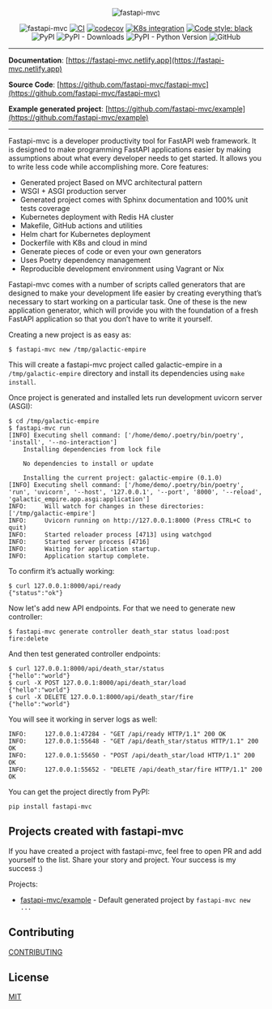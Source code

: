<div align="center">

![fastapi-mvc](https://github.com/fastapi-mvc/fastapi-mvc/blob/master/docs/_static/logo.png?raw=true)

![fastapi-mvc](https://github.com/fastapi-mvc/fastapi-mvc/blob/master/docs/_static/readme.gif?raw=true)
[![CI](https://github.com/fastapi-mvc/fastapi-mvc/actions/workflows/main.yml/badge.svg?branch=master)](https://github.com/fastapi-mvc/fastapi-mvc/actions/workflows/main.yml)
[![codecov](https://codecov.io/gh/fastapi-mvc/fastapi-mvc/branch/master/graph/badge.svg?token=7ESV30TYZS)](https://codecov.io/gh/fastapi-mvc/fastapi-mvc)
[![K8s integration](https://github.com/fastapi-mvc/fastapi-mvc/actions/workflows/integration.yml/badge.svg)](https://github.com/fastapi-mvc/fastapi-mvc/actions/workflows/integration.yml)
[![Code style: black](https://img.shields.io/badge/code%20style-black-000000.svg)](https://github.com/psf/black)
![PyPI](https://img.shields.io/pypi/v/fastapi-mvc)
![PyPI - Downloads](https://img.shields.io/pypi/dm/fastapi-mvc)
![PyPI - Python Version](https://img.shields.io/pypi/pyversions/fastapi-mvc)
![GitHub](https://img.shields.io/github/license/fastapi-mvc/fastapi-mvc?color=blue)

</div>

---

**Documentation**: [https://fastapi-mvc.netlify.app](https://fastapi-mvc.netlify.app)

**Source Code**: [https://github.com/fastapi-mvc/fastapi-mvc](https://github.com/fastapi-mvc/fastapi-mvc)

**Example generated project**: [https://github.com/fastapi-mvc/example](https://github.com/fastapi-mvc/example)

---

Fastapi-mvc is a developer productivity tool for FastAPI web framework. 
It is designed to make programming FastAPI applications easier by making assumptions about what every developer needs to get started. 
It allows you to write less code while accomplishing more. Core features:

* Generated project Based on MVC architectural pattern
* WSGI + ASGI production server
* Generated project comes with Sphinx documentation and 100% unit tests coverage
* Kubernetes deployment with Redis HA cluster
* Makefile, GitHub actions and utilities
* Helm chart for Kubernetes deployment
* Dockerfile with K8s and cloud in mind
* Generate pieces of code or even your own generators
* Uses Poetry dependency management
* Reproducible development environment using Vagrant or Nix

Fastapi-mvc comes with a number of scripts called generators that are designed to make your development life easier by 
creating everything that’s necessary to start working on a particular task. One of these is the new application generator, 
which will provide you with the foundation of a fresh FastAPI application so that you don’t have to write it yourself.

Creating a new project is as easy as:

```shell
$ fastapi-mvc new /tmp/galactic-empire
```

This will create a fastapi-mvc project called galactic-empire in a `/tmp/galactic-empire` directory and install its dependencies using `make install`.

Once project is generated and installed lets run development uvicorn server (ASGI):

```shell
$ cd /tmp/galactic-empire
$ fastapi-mvc run
[INFO] Executing shell command: ['/home/demo/.poetry/bin/poetry', 'install', '--no-interaction']
    Installing dependencies from lock file
    
    No dependencies to install or update
    
    Installing the current project: galactic-empire (0.1.0)
[INFO] Executing shell command: ['/home/demo/.poetry/bin/poetry', 'run', 'uvicorn', '--host', '127.0.0.1', '--port', '8000', '--reload', 'galactic_empire.app.asgi:application']
INFO:     Will watch for changes in these directories: ['/tmp/galactic-empire']
INFO:     Uvicorn running on http://127.0.0.1:8000 (Press CTRL+C to quit)
INFO:     Started reloader process [4713] using watchgod
INFO:     Started server process [4716]
INFO:     Waiting for application startup.
INFO:     Application startup complete.
```

To confirm it’s actually working:

```shell
$ curl 127.0.0.1:8000/api/ready
{"status":"ok"}
```

Now let's add new API endpoints. For that we need to generate new controller:

```shell
$ fastapi-mvc generate controller death_star status load:post fire:delete
```

And then test generated controller endpoints:

```shell
$ curl 127.0.0.1:8000/api/death_star/status
{"hello":"world"}
$ curl -X POST 127.0.0.1:8000/api/death_star/load
{"hello":"world"}
$ curl -X DELETE 127.0.0.1:8000/api/death_star/fire
{"hello":"world"}
```

You will see it working in server logs as well:

```shell
INFO:     127.0.0.1:47284 - "GET /api/ready HTTP/1.1" 200 OK
INFO:     127.0.0.1:55648 - "GET /api/death_star/status HTTP/1.1" 200 OK
INFO:     127.0.0.1:55650 - "POST /api/death_star/load HTTP/1.1" 200 OK
INFO:     127.0.0.1:55652 - "DELETE /api/death_star/fire HTTP/1.1" 200 OK
```

You can get the project directly from PyPI:

```shell
pip install fastapi-mvc
```

## Projects created with fastapi-mvc

If you have created a project with fastapi-mvc, feel free to open PR and add yourself to the list. Share your story and project. Your success is my success :)

Projects:
* [fastapi-mvc/example](https://github.com/fastapi-mvc/example) - Default generated project by `fastapi-mvc new ...`

## Contributing

[CONTRIBUTING](https://github.com/fastapi-mvc/fastapi-mvc/blob/master/CONTRIBUTING.md)

## License

[MIT](https://github.com/fastapi-mvc/fastapi-mvc/blob/master/LICENSE)
